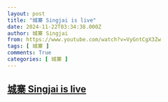 ```yaml
---
layout: post
title: "城寨 Singjai is live"
date: 2024-11-22T03:34:38.000Z
author: 城寨 Singjai
from: https://www.youtube.com/watch?v=VyGntCgX3Zw
tags: [ 城寨 ]
comments: True
categories: [ 城寨 ]
---
```

<!--1732246478000-->
[城寨 Singjai is live](https://www.youtube.com/watch?v=VyGntCgX3Zw)
------

<div>

</div>

